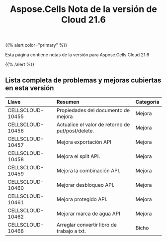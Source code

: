 ﻿---
title: Aspose.Cells Nota de la versión de Cloud 21.6
second_title: Aspose.Cells Cloud Documen
type: docs
url: /es/aspose-cells-cloud-21-6-release-notes/
description: Aspose.Cells La nube admite Excel para crear, convertir, fusionar, dividir, proteger, operación de objetos internos, etc.
weight: 66
---
{{% alert color="primary" %}} 

Esta página contiene notas de la versión para Aspose.Cells Cloud 21.6

{{% /alert %}} 
## **Lista completa de problemas y mejoras cubiertas en esta versión**

|**Llave**|**Resumen**|**Categoría**|
|:- |:- |:- |
|CELLSCLOUD-10455 | Propiedades del documento de mejora| Mejora|
|CELLSCLOUD-10456 | Actualice el valor de retorno de put/post/delete.| Mejora|
|CELLSCLOUD-10457 | Mejora exportación API| Mejora|
|CELLSCLOUD-10458 | Mejora el split API.| Mejora|
|CELLSCLOUD-10459 | Mejora la combinación API.| Mejora|
|CELLSCLOUD-10460 | Mejorar desbloqueo API.| Mejora|
|CELLSCLOUD-10461 | Mejora protegido API.| Mejora|
|CELLSCLOUD-10462 | Mejorar marca de agua API| Mejora|
|CELLSCLOUD-10468 |Arreglar convertir libro de trabajo a txt.| Bicho|


